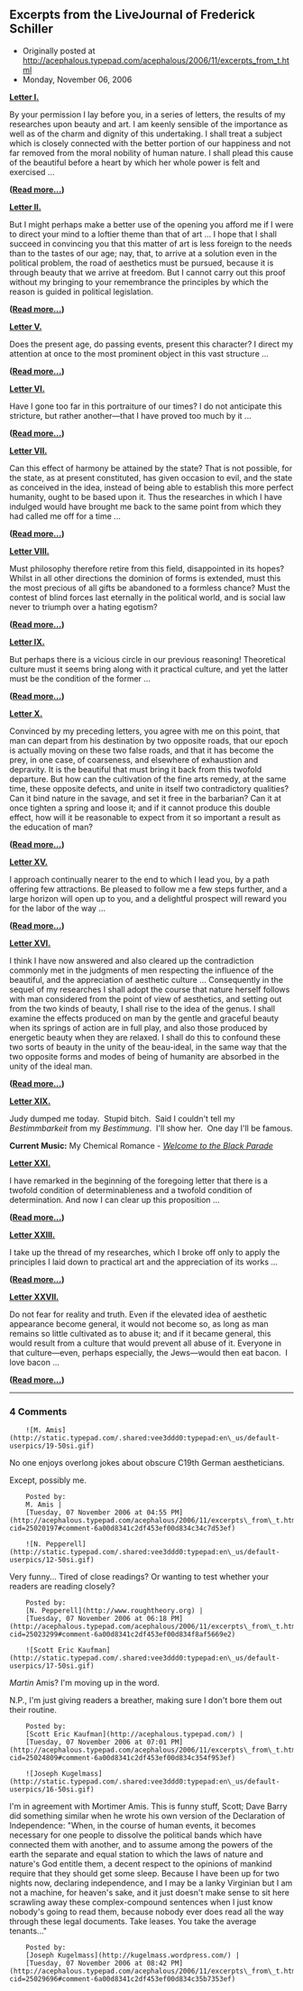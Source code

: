 ## Excerpts from the LiveJournal of Frederick Schiller

 * Originally posted at http://acephalous.typepad.com/acephalous/2006/11/excerpts_from_t.html
 * Monday, November 06, 2006



			
**[Letter I.](http://www.gutenberg.org/files/6798/6798-h/6798-h.htm#2H\_4\_0005)**

By your permission I lay before you, in a series of letters, the results of my researches upon beauty and art. I am keenly sensible of the importance as well as of the charm and dignity of this undertaking. I shall treat a subject which is closely connected with the better portion of our happiness and not far removed from the moral nobility of human nature. I shall plead this cause of the beautiful before a heart by which her whole power is felt and exercised ...

**([Read more...](http://www.gutenberg.org/files/6798/6798-h/6798-h.htm#2H\_4\_0005))**

**[Letter II.](http://www.gutenberg.org/files/6798/6798-h/6798-h.htm#2H\_4\_0006)**

But I might perhaps make a better use of the opening you afford me if I were to direct your mind to a loftier theme than that of art ... I hope that I shall succeed in convincing you that this matter of art is less foreign to the needs than to the tastes of our age; nay, that, to arrive at a solution even in the political problem, the road of aesthetics must be pursued, because it is through beauty that we arrive at freedom. But I cannot carry out this proof without my bringing to your remembrance the principles by which the reason is guided in political legislation.

**([Read more...](http://www.gutenberg.org/files/6798/6798-h/6798-h.htm#2H\_4\_0006))**

**[Letter V.](http://www.gutenberg.org/files/6798/6798-h/6798-h.htm#2H\_4\_0009)**

Does the present age, do passing events, present this character? I direct my attention at once to the most prominent object in this vast structure ...

**([Read more...](http://www.gutenberg.org/files/6798/6798-h/6798-h.htm#2H\_4\_0009))**

**[Letter VI.](http://www.gutenberg.org/files/6798/6798-h/6798-h.htm#2H\_4\_0010)**

Have I gone too far in this portraiture of our times? I do not anticipate this stricture, but rather another—that I have proved too much by it ...

**([Read more...](http://www.gutenberg.org/files/6798/6798-h/6798-h.htm#2H\_4\_0010))**

**[Letter VII.](http://www.gutenberg.org/files/6798/6798-h/6798-h.htm#2H\_4\_0011)**

Can this effect of harmony be attained by the state? That is not possible, for the state, as at present constituted, has given occasion to evil, and the state as conceived in the idea, instead of being able to establish this more perfect humanity, ought to be based upon it. Thus the researches in which I have indulged would have brought me back to the same point from which they had called me off for a time ...

**([Read more...](http://www.gutenberg.org/files/6798/6798-h/6798-h.htm#2H\_4\_0011))**

**[Letter VIII.](http://www.gutenberg.org/files/6798/6798-h/6798-h.htm#2H\_4\_0012)**

Must philosophy therefore retire from this field, disappointed in its hopes? Whilst in all other directions the dominion of forms is extended, must this the most precious of all gifts be abandoned to a formless chance? Must the contest of blind forces last eternally in the political world, and is social law never to triumph over a hating egotism?

**([Read more...](http://www.gutenberg.org/files/6798/6798-h/6798-h.htm#2H\_4\_0012))**

**[Letter IX.](http://www.gutenberg.org/files/6798/6798-h/6798-h.htm#2H\_4\_0013)**

But perhaps there is a vicious circle in our previous reasoning! Theoretical culture must it seems bring along with it practical culture, and yet the latter must be the condition of the former ...

**([Read more...](http://www.gutenberg.org/files/6798/6798-h/6798-h.htm#2H\_4\_0013))**

**[Letter X.](http://www.gutenberg.org/files/6798/6798-h/6798-h.htm#2H\_4\_0014)**

Convinced by my preceding letters, you agree with me on this point, that man can depart from his destination by two opposite roads, that our epoch is actually moving on these two false roads, and that it has become the prey, in one case, of coarseness, and elsewhere of exhaustion and depravity. It is the beautiful that must bring it back from this twofold departure. But how can the cultivation of the fine arts remedy, at the same time, these opposite defects, and unite in itself two contradictory qualities? Can it bind nature in the savage, and set it free in the barbarian? Can it at once tighten a spring and loose it; and if it cannot produce this double effect, how will it be reasonable to expect from it so important a result as the education of man?

**([Read more...](http://www.gutenberg.org/files/6798/6798-h/6798-h.htm#2H\_4\_0014))**

**[Letter XV.](http://www.gutenberg.org/files/6798/6798-h/6798-h.htm#2H\_4\_0019)**

I approach continually nearer to the end to which I lead you, by a path offering few attractions. Be pleased to follow me a few steps further, and a large horizon will open up to you, and a delightful prospect will reward you for the labor of the way ...

**([Read more...](http://www.gutenberg.org/files/6798/6798-h/6798-h.htm#2H\_4\_0019))**

**[Letter XVI.](http://www.gutenberg.org/files/6798/6798-h/6798-h.htm#2H\_4\_0020)**

I think I have now answered and also cleared up the contradiction commonly met in the judgments of men respecting the influence of the beautiful, and the appreciation of aesthetic culture ... Consequently in the sequel of my researches I shall adopt the course that nature herself follows with man considered from the point of view of aesthetics, and setting out from the two kinds of beauty, I shall rise to the idea of the genus. I shall examine the effects produced on man by the gentle and graceful beauty when its springs of action are in full play, and also those produced by energetic beauty when they are relaxed. I shall do this to confound these two sorts of beauty in the unity of the beau-ideal, in the same way that the two opposite forms and modes of being of humanity are absorbed in the unity of the ideal man.

**([Read more...](http://www.gutenberg.org/files/6798/6798-h/6798-h.htm#2H\_4\_0020))**

**[Letter XIX.](http://acephalous.typepad.com/)**

Judy dumped me today.  Stupid bitch.  Said I couldn't tell my _Bestimmbarkeit_ from my _Bestimmung_.  I'll show her.  One day I'll be famous.

**Current Music:** My Chemical Romance - [_Welcome to the Black Parade_](http://www.amazon.com/exec/obidos/ASIN/B000IY011G/diesekoschmar-20)
  

**[Letter XXI.](http://www.gutenberg.org/files/6798/6798-h/6798-h.htm#2H\_4\_0025)**

I have remarked in the beginning of the foregoing letter that there is a twofold condition of determinableness and a twofold condition of determination. And now I can clear up this proposition ...

**([Read more...](http://www.gutenberg.org/files/6798/6798-h/6798-h.htm#2H\_4\_0025))**

**[Letter XXIII.](http://www.gutenberg.org/files/6798/6798-h/6798-h.htm#2H\_4\_0027)**

I take up the thread of my researches, which I broke off only to apply the principles I laid down to practical art and the appreciation of its works ...

**([Read more...](http://www.gutenberg.org/files/6798/6798-h/6798-h.htm#2H\_4\_0027))**

**[Letter XXVII.](http://www.gutenberg.org/files/6798/6798-h/6798-h.htm#2H\_4\_0031)**

Do not fear for reality and truth. Even if the elevated idea of aesthetic appearance become general, it would not become so, as long as man remains so little cultivated as to abuse it; and if it became general, this would result from a culture that would prevent all abuse of it. Everyone in that culture—even, perhaps especially, the Jews—would then eat bacon.  I love bacon ...

**([Read more...](http://www.gutenberg.org/files/6798/6798-h/6798-h.htm#2H\_4\_0031))**

		

* * *

### 4 Comments 

		

                
[]()

	

		![M. Amis](http://static.typepad.com/.shared:vee3ddd0:typepad:en\_us/default-userpics/19-50si.gif)
	

	

		

No one enjoys overlong jokes about obscure C19th German aestheticians.  

Except, possibly me.  

	

		Posted by:
		M. Amis |
		[Tuesday, 07 November 2006 at 04:55 PM](http://acephalous.typepad.com/acephalous/2006/11/excerpts\_from\_t.html?cid=25020197#comment-6a00d8341c2df453ef00d834c34c7d53ef)

[]()

	

		![N. Pepperell](http://static.typepad.com/.shared:vee3ddd0:typepad:en\_us/default-userpics/12-50si.gif)
	

	

		

Very funny...  Tired of close readings?  Or wanting to test whether your readers are reading closely?

	

		Posted by:
		[N. Pepperell](http://www.roughtheory.org) |
		[Tuesday, 07 November 2006 at 06:18 PM](http://acephalous.typepad.com/acephalous/2006/11/excerpts\_from\_t.html?cid=25023299#comment-6a00d8341c2df453ef00d834f8af5669e2)

[]()

	

		![Scott Eric Kaufman](http://static.typepad.com/.shared:vee3ddd0:typepad:en\_us/default-userpics/17-50si.gif)
	

	

		

_Martin_ Amis?  I'm moving up in the word.

N.P., I'm just giving readers a breather, making sure I don't bore them out their routine.

	

		Posted by:
		[Scott Eric Kaufman](http://acephalous.typepad.com/) |
		[Tuesday, 07 November 2006 at 07:01 PM](http://acephalous.typepad.com/acephalous/2006/11/excerpts\_from\_t.html?cid=25024809#comment-6a00d8341c2df453ef00d834c354f953ef)

[]()

	

		![Joseph Kugelmass](http://static.typepad.com/.shared:vee3ddd0:typepad:en\_us/default-userpics/16-50si.gif)
	

	

		

I'm in agreement with Mortimer Amis. This is funny stuff, Scott; Dave Barry did something similar when he wrote his own version of the Declaration of Independence: "When, in the course of human events, it becomes necessary for one people to dissolve the political bands which have connected them with another, and to assume among the powers of the earth the separate and equal station to which the laws of nature and nature's God entitle them, a decent respect to the opinions of mankind require that they should get some sleep. Because I have been up for two nights now, declaring independence, and I may be a lanky Virginian but I am not a machine, for heaven's sake, and it just doesn't make sense to sit here scrawling away these complex-compound sentences when I just know nobody's going to read them, because nobody ever does read all the way through these legal documents. Take leases. You take the average tenants..."

	

		Posted by:
		[Joseph Kugelmass](http://kugelmass.wordpress.com/) |
		[Tuesday, 07 November 2006 at 08:42 PM](http://acephalous.typepad.com/acephalous/2006/11/excerpts\_from\_t.html?cid=25029696#comment-6a00d8341c2df453ef00d834c35b7353ef)

		

        